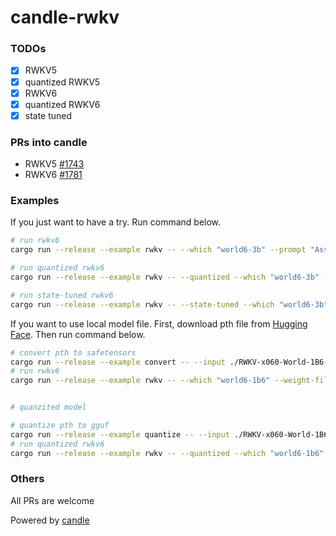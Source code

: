 # candle-rwkv

### TODOs

- [x] RWKV5
- [x] quantized RWKV5
- [x] RWKV6
- [x] quantized RWKV6
- [x] state tuned

### PRs into candle

- RWKV5 [#1743](https://github.com/huggingface/candle/pull/1743)
- RWKV6 [#1781](https://github.com/huggingface/candle/pull/1781)

### Examples

If you just want to have a try. Run command below.

```bash
# run rwkv6
cargo run --release --example rwkv -- --which "world6-3b" --prompt "Assistant: Sure! Here is a very detailed plan to create flying pigs:"

# run quantized rwkv6
cargo run --release --example rwkv -- --quantized --which "world6-3b" --prompt "Assistant: Sure! Here is a very detailed plan to create flying pigs:"

# run state-tuned rwkv6
cargo run --release --example rwkv -- --state-tuned --which "world6-3b" --prompt "How can I craft an engaging story featuring vampires on Mars?"
```

If you want to use local model file. First, download pth file from [Hugging Face](https://huggingface.co/BlinkDL). Then run command below.

```bash
# convert pth to safetensors
cargo run --release --example convert -- --input ./RWKV-x060-World-1B6-v2.1-20240328-ctx4096.pth
# run rwkv6
cargo run --release --example rwkv -- --which "world6-1b6" --weight-files ./RWKV-x060-World-1B6-v2.1-20240328-ctx4096.safetensors --prompt "Assistant: Sure! Here is a very detailed plan to create flying pigs:"


# quanzited model

# quantize pth to gguf
cargo run --release --example quantize -- --input ./RWKV-x060-World-1B6-v2.1-20240328-ctx4096.pth
# run quantized rwkv6
cargo run --release --example rwkv -- --quantized --which "world6-1b6" --weight-files ./RWKV-x060-World-1B6-v2.1-20240328-ctx4096-q4k.gguf --prompt "Assistant: Sure! Here is a very detailed plan to create flying pigs:"
```

### Others

All PRs are welcome

Powered by [candle](https://github.com/huggingface/candle)
